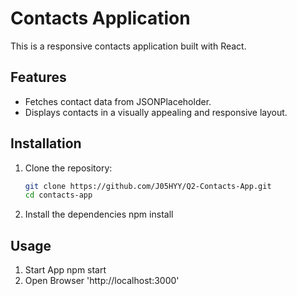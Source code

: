 # Contacts Application

This is a responsive contacts application built with React.

## Features
- Fetches contact data from JSONPlaceholder.
- Displays contacts in a visually appealing and responsive layout.

## Installation
1. Clone the repository:
   ```bash
   git clone https://github.com/J05HYY/Q2-Contacts-App.git
   cd contacts-app

2. Install the dependencies
    npm install 

## Usage
1. Start App
    npm start 
2. Open Browser 'http://localhost:3000'